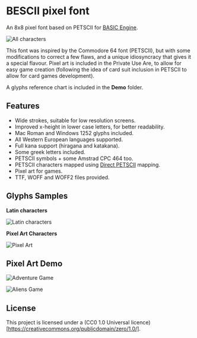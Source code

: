 # BESCII pixel font

An 8x8 pixel font based on PETSCII for [BASIC Engine](http://basicengine.org/).

![All characters](https://damianvila.com/bescii/chars-all.png)

This font was inspired by the Commodore 64 font (PETSCII), but with some modifications to correct a few flaws, and a unique idiosyncracy that gives it a special flavour. Pixel art is included in the Private Use Are, to allow for easy game creation (following the idea of card suit inclusion in PETSCII to allow for card games development).  

A glyphs reference chart is included in the **Demo** folder.

## Features

- Wide strokes, suitable for low resolution screens.
- Improved x-height in lower case letters, for better readability.
- Mac Roman and Windows 1252 glyphs included.
- All Western European languages supported.
- Full kana support (hiragana and katakana).
- Some greek letters included.
- PETSCII symbols + some Amstrad CPC 464 too.
- PETSCII characters mapped using [Direct PETSCII](https://style64.org/petscii/) mapping.
- Pixel art for games.
- TTF, WOFF and WOFF2 files provided.

## Glyphs Samples

**Latin characters**  

![Latin characters](https://damianvila.com/bescii/chars-latin.png)  

**Pixel Art Characters**  

![Pixel Art](https://damianvila.com/bescii/chars-pixel.png)  

## Pixel Art Demo

![Adventure Game](https://damianvila.com/bescii/adventure.png)  

![Aliens Game](https://damianvila.com/bescii/invaders.png)  

## License

This project is licensed under a (CC0 1.0 Universal licence)[https://creativecommons.org/publicdomain/zero/1.0/].
